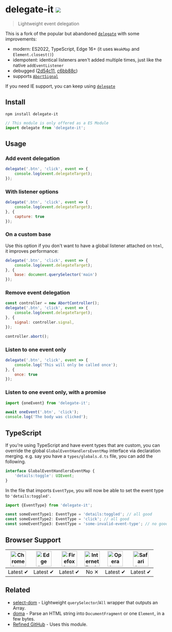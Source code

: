 # delegate-it [![][badge-gzip]][link-bundlephobia]

[badge-gzip]: https://img.shields.io/bundlephobia/minzip/delegate-it.svg?label=gzipped
[link-bundlephobia]: https://bundlephobia.com/result?p=delegate-it

> Lightweight event delegation

This is a fork of the popular but abandoned [`delegate`](https://github.com/zenorocha/delegate) with some improvements:

- modern: ES2022, TypeScript, Edge 16+ (it uses `WeakMap` and `Element.closest()`)
- idempotent: identical listeners aren't added multiple times, just like the native `addEventListener`
- debugged ([2d54c11](https://github.com/fregante/delegate-it/commit/2d54c1182aefd3ec9d8250fda76290971f5d7166), [c6bb88c](https://github.com/fregante/delegate-it/commit/c6bb88c2aa8097b25f22993a237cf09c96bcbfb8))
- supports [`AbortSignal`](https://developer.mozilla.org/en-US/docs/Web/API/AbortSignal)

If you need IE support, you can keep using [`delegate`](https://github.com/zenorocha/delegate)

## Install

```
npm install delegate-it
```

```js
// This module is only offered as a ES Module
import delegate from 'delegate-it';
```

## Usage

### Add event delegation

```js
delegate('.btn', 'click', event => {
	console.log(event.delegateTarget);
});
```

### With listener options

```js
delegate('.btn', 'click', event => {
	console.log(event.delegateTarget);
}, {
	capture: true
});
```

### On a custom base

Use this option if you don't want to have a global listener attached on `html`, it improves performance:

```js
delegate('.btn', 'click', event => {
	console.log(event.delegateTarget);
}, {
	base: document.querySelector('main')
});
```

### Remove event delegation

```js
const controller = new AbortController();
delegate('.btn', 'click', event => {
	console.log(event.delegateTarget);
}, {
	signal: controller.signal,
});

controller.abort();
```

### Listen to one event only

```js
delegate('.btn', 'click', event => {
	console.log('This will only be called once');
}, {
	once: true
});
```

### Listen to one event only, with a promise

```js
import {oneEvent} from 'delegate-it';

await oneEvent('.btn', 'click');
console.log('The body was clicked');
```

## TypeScript

If you're using TypeScript and have event types that are custom, you can override the global `GlobalEventHandlersEventMap` interface via declaration merging. e.g. say you have a `types/globals.d.ts` file, you can add the following.

```js
interface GlobalEventHandlersEventMap {
	'details:toggle': UIEvent;
}
```

In the file that imports `EventType`, you will now be able to set the event type to `'details:toggled'`.

```js
import {EventType} from 'delegate-it';

const someEventType1: EventType = 'details:toggled'; // all good
const someEventType2: EventType = 'click'; // all good
const someEventType3: EventType = 'some-invalid-event-type'; // no good
```

## Browser Support

| <img src="https://clipboardjs.com/assets/images/chrome.png" width="48px" height="48px" alt="Chrome logo"> | <img src="https://clipboardjs.com/assets/images/edge.png" width="48px" height="48px" alt="Edge logo"> | <img src="https://clipboardjs.com/assets/images/firefox.png" width="48px" height="48px" alt="Firefox logo"> | <img src="https://clipboardjs.com/assets/images/ie.png" width="48px" height="48px" alt="Internet Explorer logo"> | <img src="https://clipboardjs.com/assets/images/opera.png" width="48px" height="48px" alt="Opera logo"> | <img src="https://clipboardjs.com/assets/images/safari.png" width="48px" height="48px" alt="Safari logo"> |
|:---:|:---:|:---:|:---:|:---:|:---:|
| Latest ✔ | Latest ✔ | Latest ✔ | No ✕ | Latest ✔ | Latest ✔ |


## Related

- [select-dom](https://github.com/fregante/select-dom) - Lightweight `querySelector`/`All` wrapper that outputs an Array.
- [doma](https://github.com/fregante/doma) - Parse an HTML string into `DocumentFragment` or one `Element`, in a few bytes.
- [Refined GitHub](https://github.com/sindresorhus/refined-github) - Uses this module.
